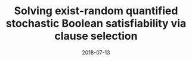 ---
title: "Solving exist-random quantified stochastic Boolean satisfiability via clause selection"
collection: publications
date: 2018-07-13
venue: 'IJCAI'
paperurl: 'https://doi.org/10.24963/ijcai.2018/186'
citation: 'Nian-Ze Lee, Yen-Shi Wang, and Jie-Hong R. Jiang. In Proceedings of the International Joint Conference on Artificial Intelligence, IJCAI, pages 1339-1345. IJCAI Organization, 2018.'
---